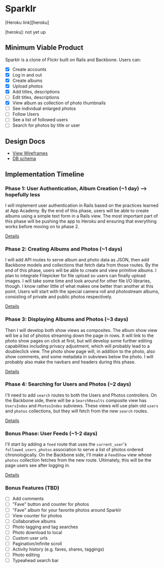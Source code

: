 # Sparklr

[Heroku link][heroku]

[heroku]: not yet up

## Minimum Viable Product
Sparklr is a clone of Flickr built on Rails and Backbone. Users can:

<!-- This is a Markdown checklist. Use it to keep track of your progress! -->

- [x] Create accounts
- [x] Log in and out
- [x] Create albums
- [x] Upload photos
- [x] Add titles, descriptions
- [ ] Edit titles, descriptions
- [x] View album as collection of photo thumbnails
- [ ] See individual enlarged photos
- [ ] Follow Users
- [ ] See a list of followed users
- [ ] Search for photos by title or user

## Design Docs
* [View Wireframes][views]
* [DB schema][schema]

[views]: ./docs/views.md
[schema]: ./docs/schema.md

## Implementation Timeline

### Phase 1: User Authentication, Album Creation (~1 day) --> hopefully less
I will implement user authentication in Rails based on the practices learned at
App Academy. By the end of this phase, users will be able to create albums using
a simple text form in a Rails view. The most important part of this phase will
be pushing the app to Heroku and ensuring that everything works before moving on
to phase 2.

[Details][phase-one]

### Phase 2: Creating Albums and Photos (~1 days)
I will add API routes to serve album and photo data as JSON, then add Backbone
models and collections that fetch data from those routes. By the end of this
phase, users will be able to create and view primitive albums. I plan to
integrate Filepicker for file upload so users can finally upload images. I will
take some time and look around for other file I/O libraries, though. I know
rather little of what makes one better than another at this point. Users will
start with the special camera roll and photostream albums, consisting of private
and public photos respectively.

[Details][phase-two]

### Phase 3: Displaying Albums and Photos (~3 days)
Then I will develop both show views
as composites. The album show view will be a list of photos streaming down the
page in rows. It will link to the photo show pages on click at first, but will
develop some further editing capabilities including privacy adjustment, which
will probably lead to a doubleclick view. The photo show page will, in addition
to the photo, also show comments, and some metadata in subviews below the photo.
I will probably also make the navbars and headers during this phase.

[Details][phase-three]


### Phase 4: Searching for Users and Photos (~2 days)
I'll need to add `search` routes to both the Users and Photos controllers. On the
Backbone side, there will be a `SearchResults` composite view has `UsersIndex`
and `PhotosIndex` subviews. These views will use plain old `users` and `photos`
collections, but they will fetch from the new `search` routes.

[Details][phase-four]


### Bonus Phase: User Feeds (~1-2 days)
I'll start by adding a `feed` route that uses the `current_user`'s
`followed_users_photos` association to serve a list of photos ordered
chronologically. On the Backbone side, I'll make a `FeedShow` view whose `photos`
collection fetches from the new route.  Ultimately, this will be the page users
see after logging in.

[Details][phase-four]

### Bonus Features (TBD)
- [ ] Add comments
- [ ] "Fave" button and counter for photos
- [ ] "Fave" album for your favorite photos around Sparklr
- [ ] View counter for photos
- [ ] Collaborative albums
- [ ] Photo tagging and tag searches
- [ ] Photo download to local
- [ ] Custom user urls
- [ ] Pagination/infinite scroll
- [ ] Activity history (e.g. faves, shares, taggings)
- [ ] Photo editing
- [ ] Typeahead search bar

[phase-one]: ./docs/phases/phase1.md
[phase-two]: ./docs/phases/phase2.md
[phase-three]: ./docs/phases/phase3.md
[phase-four]: ./docs/phases/phase4.md
[phase-four]: ./docs/phases/phase5.md
